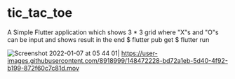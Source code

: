 # tic_tac_toe

A Simple Flutter application which shows 3 * 3 grid where "X"s and "O"s can be input and shows result in the end
 $ flutter pub get
 $ flutter run

 ![Screenshot 2022-01-07 at 05 44 01](https://user-images.githubusercontent.com/8918999/148470374-ab946a4b-6850-4031-8613-8afee5fa5a83.png)|
 https://user-images.githubusercontent.com/8918999/148472228-bd72a1eb-5d40-4f92-b199-872f60c7c81d.mov

